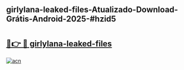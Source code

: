 ## girlylana-leaked-files-Atualizado-Download-Grátis-Android-2025-#hzid5

# <h2><a href="https://ainizakaria.my?title=girlylana-leaked-files&ref=20M">🔗👉 🔴 girlylana-leaked-files</a></h2>

[![acn](https://github.com/user-attachments/assets/0f9c940e-d8b0-45ae-aac7-cd30a18b3e1c)](https://ainizakaria.my?title=girlylana-leaked-files&ref=20M)


